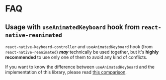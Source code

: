 # FAQ

## Usage with `useAnimatedKeyboard` hook from `react-native-reanimated`[​](/react-native-keyboard-controller/pr-preview/pr-998/docs/faq.md#usage-with-useanimatedkeyboard-hook-from-react-native-reanimated "Direct link to usage-with-useanimatedkeyboard-hook-from-react-native-reanimated")

`react-native-keyboard-controller` and `useAnimatedKeyboard` hook (from `react-native-reanimated`) ***may*** technically be used together, but it's **highly recommended** to use only one of them to avoid any kind of conflicts.

If you want to know the difference between `useAnimatedKeyboard` and the implementation of this library, please read [this comparison](/react-native-keyboard-controller/pr-preview/pr-998/docs/recipes/architecture.md#what-is-the-difference-between-useanimatedkeyboard-from-react-native-reanimated-and-this-library).
